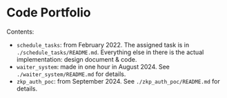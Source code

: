 # Code Portfolio

Contents:
- `schedule_tasks`: from February 2022. The assigned task is in `./schedule_tasks/README.md`. Everything else in there is the actual implementation: design document & code.
- `waiter_system`: made in one hour in August 2024. See `./waiter_system/README.md` for details.
- `zkp_auth_poc`: from September 2024. See `./zkp_auth_poc/README.md` for details.

